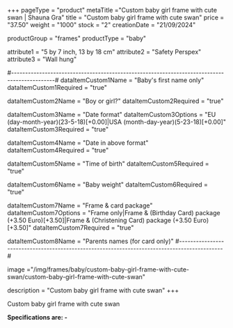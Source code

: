 +++
pageType = "product"
metaTitle ="Custom baby girl frame with cute swan | Shauna Gra"
title = "Custom baby girl frame with cute swan"
price = "37.50"
weight = "1000"
stock = "2"
creationDate = "21/09/2024"

productGroup = "frames"
productType = "baby"
 
attribute1 = "5 by 7 inch, 13 by 18 cm" 
attribute2 = "Safety Perspex"
attribute3 = "Wall hung"

#---------------------------------------------------------------------------------------------#
dataItemCustom1Name = "Baby's first name only"
dataItemCustom1Required = "true"

dataItemCustom2Name = "Boy or girl?"
dataItemCustom2Required = "true"

dataItemCustom3Name = "Date format"
dataItemCustom3Options = "EU (day-month-year)(23-5-18)[+0.00]|USA (month-day-year)(5-23-18)[+0.00]"
dataItemCustom3Required = "true"

dataItemCustom4Name = "Date in above format"
dataItemCustom4Required = "true"

dataItemCustom5Name = "Time of birth"
dataItemCustom5Required = "true"

dataItemCustom6Name = "Baby weight"
dataItemCustom6Required = "true"

dataItemCustom7Name = "Frame & card package"
dataItemCustom7Options = "Frame only|Frame & (Birthday Card) package (+3.50 Euro)[+3.50]|Frame & (Christening Card) package (+3.50 Euro)[+3.50]"
dataItemCustom7Required = "true"

dataItemCustom8Name = "Parents names (for card only)"
#---------------------------------------------------------------------------------------------#

image ="/img/frames/baby/custom-baby-girl-frame-with-cute-swan/custom-baby-girl-frame-with-cute-swan"
 
description = "Custom baby girl frame with cute swan"
+++

Custom baby girl frame with cute swan

**Specifications are: -**
